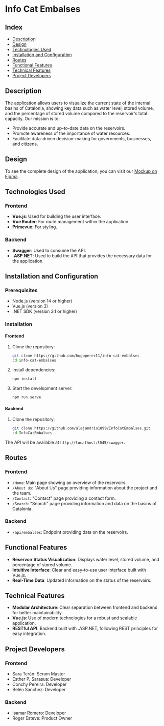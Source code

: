 # Info Cat Embalses

## Index

- [Description](#description)
- [Design](#design)
- [Technologies Used](#technologies-used)
- [Installation and Configuration](#installation-and-configuration)
- [Routes](#routes)
- [Functional Features](#functional-features)
- [Technical Features](#technical-features)
- [Project Developers](#project-developers)


## Description

The application allows users to visualize the current state of the internal basins of Catalonia, showing key data such as water level, stored volume, and the percentage of stored volume compared to the reservoir's total capacity. Our mission is to:
- Provide accurate and up-to-date data on the reservoirs.
- Promote awareness of the importance of water resources.
- Facilitate data-driven decision-making for governments, businesses, and citizens.

## Design

To see the complete design of the application, you can visit our [Mockup on Figma](https://www.figma.com/design/Syc6WSsElojyub37hdt74n/InfoCatEmbalses?node-id=0-1&t=vcxeJOXpPUZyGfoA-0).


## Technologies Used

### Frontend
- **Vue.js**: Used for building the user interface.
- **Vue Router**: For route management within the application.
- **Primevue**: For styling.

### Backend
- **Swagger**: Used to consume the API.
- **.ASP.NET**: Used to build the API that provides the necessary data for the application.


## Installation and Configuration

### Prerequisites

- Node.js (version 14 or higher)
- Vue.js (version 3)
- .NET SDK (version 3.1 or higher)

### Installation

#### Frontend

1. Clone the repository:
    ```bash
    git clone https://github.com/hugoperez11/info-cat-embalses
    cd info-cat-embalses
    ```

2. Install dependencies:
    ```bash
    npm install
    ```

3. Start the development server:
    ```bash
    npm run serve
    ```

#### Backend

1. Clone the repository:
    ```bash
    git clone https://github.com/alejandria1899/InfoCatEmbalses.git
    cd InfoCatEmbalses
    ```

The API will be available at `http://localhost:5045/swagger`.


## Routes

### Frontend

- `/Home`: Main page showing an overview of the reservoirs.
- `/About Us`: "About Us" page providing information about the project and the team.
- `/Contact`: "Contact" page providing a contact form.
- `/Search`: "Search" page providing information and data on the basins of Catalonia.

### Backend

- `/api/embalses`: Endpoint providing data on the reservoirs.

## Functional Features

- **Reservoir Status Visualization**: Displays water level, stored volume, and percentage of stored volume.
- **Intuitive Interface**: Clear and easy-to-use user interface built with Vue.js.
- **Real-Time Data**: Updated information on the status of the reservoirs.

## Technical Features

- **Modular Architecture**: Clear separation between frontend and backend for better maintainability.
- **Vue.js**: Use of modern technologies for a robust and scalable application.
- **RESTful API**: Backend built with .ASP.NET, following REST principles for easy integration.

## Project Developers

### Frontend
- Sara Terán: Scrum Master
- Esther P. Sarasua: Developer
- Conchy Pereira: Developer
- Belén Sanchez: Developer

### Backend
- Isamar Romero: Developer
- Roger Esteve: Product Owner
